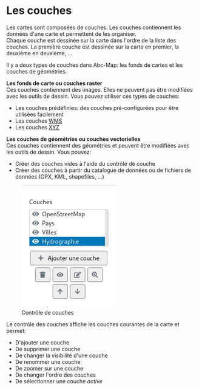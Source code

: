 <a name="layers"></a>

# Les couches

Les cartes sont composées de couches. Les couches contiennent les données d'une carte et permettent de les organiser.  
Chaque couche est dessinée sur la carte dans l'ordre de la liste des couches. La première couche est dessinée sur
la carte en premier, la deuxième en deuxième, ...

Il y a deux types de couches dans Abc-Map: les fonds de cartes et les couches de géométries.

**Les fonds de carte ou couches raster**  
Ces couches contiennent des images. Elles ne peuvent pas être modifiées avec les outils de dessin. Vous pouvez utiliser
ces types de couches:

- Les couches prédéfinies: des couches pré-configurées pour être utilisées facilement
- Les couches <a href="https://fr.wikipedia.org/wiki/Web_Map_Service" target="_blank">WMS</a>
- Les couches <a href="https://developers.planet.com/planetschool/xyz-tiles-and-slippy-maps/">XYZ</a>

**Les couches de géométries ou couches vectorielles**  
Ces couches contiennent des géométries et peuvent être modifiées avec les outils de dessin.
Vous pouvez:

- Créer des couches vides à l'aide du contrôle de couche
- Créer des couches à partir du catalogue de données ou de fichiers de données (GPX, KML, shapefiles, ...)

<figure class="my-3">
    <img src="./assets/layer-selector.png" alt="Contrôle de couches"/>
    <figcaption>Contrôle de couches</figcaption>
</figure>
 
Le contrôle des couches affiche les couches courantes de la carte et permet:
- D'ajouter une couche
- De supprimer une couche
- De changer la visibilité d'une couche
- De renommer une couche
- De zoomer sur une couche
- De changer l'ordre des couches
- De sélectionner une couche *active*
